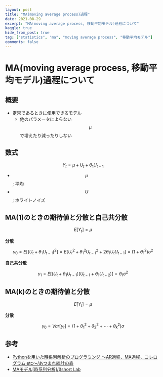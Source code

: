 ```yaml
---
layout: post
title: "MA(moving average process)過程"
date: 2021-08-29
excerpt: "MA(moving average process, 移動平均モデル)過程について"
kaggle: true
hide_from_post: true
tag: ["statistics", "ma", "moving average process", "移動平均モデル"]
comments: false
---
```


# MA(moving average process, 移動平均モデル)過程について

## 概要
 - 定常であるときに使用できるモデル
   - 他のパラメータによらない$$\mu$$で増えたり減ったりしない
 
## 数式

$$
Y_t = \mu + U_t + \theta_1U_{t-1}
$$

 - $$\mu$$; 平均
 - $$U$$; ホワイトノイズ

## MA(1)のときの期待値と分散と自己共分散

$$
E[Y_t] = \mu
$$

**分散**  

$$
\gamma_0 = E[(U_t + \theta_1U_{t-1})^2] = E[U_t^2+\theta_1^2U_{t-1}^2+2\theta_1U_tU_{t-1}] = (1+\theta_1^2)\sigma^2
$$

**自己共分散**  

$$
\gamma_1 = E[(U_t + \theta_1U_{t-1})(U_{t-1} + \theta_1U_{t-2})] = \theta_1 \sigma^2
$$

## MA(k)のときの期待値と分散

$$
E[Y_t] = \mu
$$

**分散**  

$$
\gamma_0 = Var[y_t]
= (1+\theta_1^2+\theta_2^2+\cdots+\theta_k^2)\sigma
$$

## 参考
 - [Pythonを用いた時系列解析のプログラミング 〜AR過程、MA過程、コレログラム etc〜/あつまれ統計の森](https://www.hello-statisticians.com/python/stat_program3.html)
 - [MAモデル[時系列分析]/βshort Lab](https://betashort-lab.com/%E3%83%87%E3%83%BC%E3%82%BF%E3%82%B5%E3%82%A4%E3%82%A8%E3%83%B3%E3%82%B9/%E6%99%82%E7%B3%BB%E5%88%97%E8%A7%A3%E6%9E%90/ma%E3%83%A2%E3%83%87%E3%83%AB%E6%99%82%E7%B3%BB%E5%88%97%E5%88%86%E6%9E%90/)
